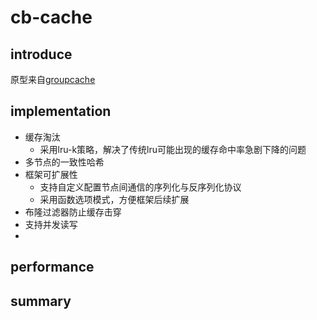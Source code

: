 # cb-cache

## introduce

原型来自[groupcache](https://github.com/golang/groupcache/tree/master)

## implementation

- 缓存淘汰
  - 采用lru-k策略，解决了传统lru可能出现的缓存命中率急剧下降的问题
- 多节点的一致性哈希
- 框架可扩展性
  - 支持自定义配置节点间通信的序列化与反序列化协议
  - 采用函数选项模式，方便框架后续扩展
- 布隆过滤器防止缓存击穿
- 支持并发读写
- 
## performance

## summary